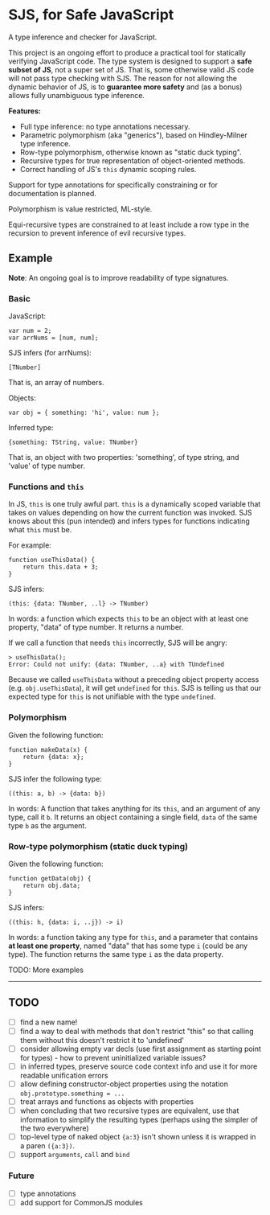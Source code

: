 # SJS, for Safe JavaScript

A type inference and checker for JavaScript.

This project is an ongoing effort to produce a practical tool for statically verifying JavaScript code. The type system is designed to support a **safe subset of JS**, not a super set of JS. That is, some otherwise valid JS code will not pass type checking with SJS. The reason for not allowing the dynamic behavior of JS, is to **guarantee more safety** and (as a bonus) allows fully unambiguous type inference.

**Features:**

* Full type inference: no type annotations necessary.
* Parametric polymorphism (aka "generics"), based on Hindley-Milner type inference.
* Row-type polymorphism, otherwise known as "static duck typing".
* Recursive types for true representation of object-oriented methods.
* Correct handling of JS's `this` dynamic scoping rules.

Support for type annotations for specifically constraining or for documentation is planned. 

Polymorphism is value restricted, ML-style.

Equi-recursive types are constrained to at least include a row type in the recursion to prevent inference of evil recursive types.


## Example

**Note**: An ongoing goal is to improve readability of type signatures. 

### Basic

JavaScript:

	var num = 2;
	var arrNums = [num, num];

SJS infers (for arrNums):

	[TNumber]

That is, an array of numbers.

Objects:

	var obj = { something: 'hi', value: num };

Inferred type:

    {something: TString, value: TNumber}

That is, an object with two properties: 'something', of type string, and 'value' of type number.

### Functions and `this`

In JS, `this` is one truly awful part. `this` is a dynamically scoped variable that takes on values depending on how the current function was invoked. SJS knows about this (pun intended) and infers types for functions indicating what `this` must be.

For example:

	function useThisData() {
		return this.data + 3;
	}

SJS infers:

    (this: {data: TNumber, ..l} -> TNumber)

In words: a function which expects `this` to be an object with at least one property, "data" of type number. It returns a number.

If we call a function that needs `this` incorrectly, SJS will be angry:

    > useThisData();
	Error: Could not unify: {data: TNumber, ..a} with TUndefined

Because we called `useThisData` without a preceding object property access (e.g. `obj.useThisData`), it will get `undefined` for `this`. SJS is telling us that our expected type for `this` is not unifiable with the type `undefined`.

### Polymorphism

Given the following function:

    function makeData(x) {
	    return {data: x};
	}

SJS infer the following type:

    ((this: a, b) -> {data: b})

In words: A function that takes anything for its `this`, and an argument of any type, call it `b`. It returns an object containing a single field, `data` of the same type `b` as the argument.

### Row-type polymorphism (static duck typing)

Given the following function:

    function getData(obj) {
		return obj.data;
	}

SJS infers:

    ((this: h, {data: i, ..j}) -> i)

In words: a function taking any type for `this`, and a parameter that contains **at least one property**, named "data" that has some type `i` (could be any type). The function returns the same type `i` as the data property.

TODO: More examples

------------

## TODO

- [ ] find a new name!
- [ ] find a way to deal with methods that don't restrict "this" so that calling them without this doesn't restrict it to 'undefined'
- [ ] consider allowing empty var decls (use first assignment as starting point for types) - how to prevent uninitialized variable issues?
- [ ] in inferred types, preserve source code context info and use it for more readable unification errors
- [ ] allow defining constructor-object properties using the notation `obj.prototype.something = ...`
- [ ] treat arrays and functions as objects with properties
- [ ] when concluding that two recursive types are equivalent, use that information to simplify the resulting types (perhaps using the simpler of the two everywhere)
- [ ] top-level type of naked object `{a:3}` isn't shown unless it is wrapped in a paren `({a:3})`.
- [ ] support `arguments`, `call` and `bind`

### Future

- [ ] type annotations
- [ ] add support for CommonJS modules

<!--  LocalWords:  SJS JS polymorphism Hindley Milner JS's Equi num arrNums TNumber TString getData
 -->
<!--  LocalWords:  useThisData TUndefined unifiable makeData TODO decls paren CommonJS
 -->
